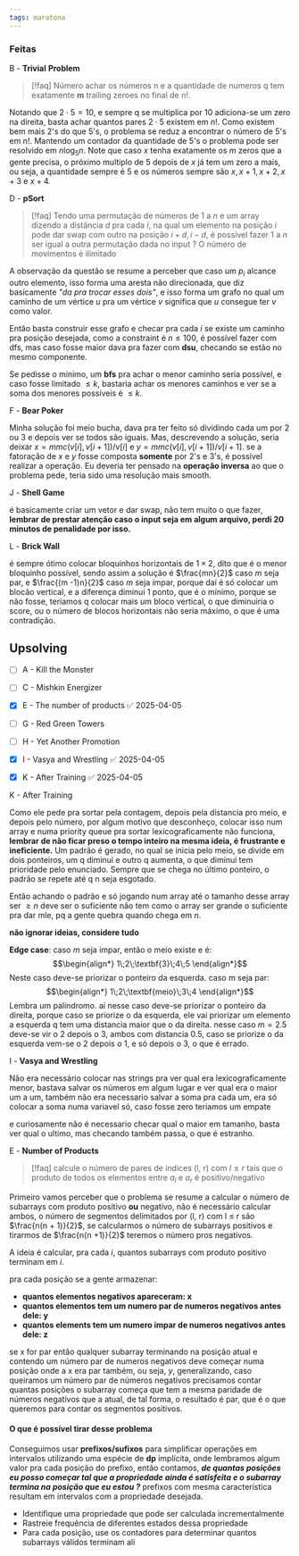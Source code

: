 ```yaml
---
tags: maratona
---
```


### Feitas

B - **Trivial** **Problem**
>[!faq] Número achar os números n e a quantidade de numeros q tem exatamente **m** trailing zeroes no final de n!.

Notando que $2\cdot 5= 10$, e sempre q se multiplica por 10 adiciona-se um zero na direita, basta achar quantos pares $2\cdot5$ existem em $n!$. Como existem bem mais 2's do que 5's, o problema se reduz a encontrar o número de 5's em n!. Mantendo um contador da quantidade de 5's o problema pode ser resolvido em $n\log_{5}n$. Note que caso $x$ tenha exatamente os $m$ zeros que a gente precisa, o próximo multiplo de 5 depois de $x$ já tem um zero a mais, ou seja, a quantidade sempre é $5$ e os números sempre são $x, x+1,x+2,x+3$ e $x+4$.

D - **pSort**
>[!faq] Tendo uma permutação de números de 1 a $n$ e um array dizendo a distância $d$ pra cada $i$, na qual um elemento na posição $i$ pode dar swap com outro na posição $i + d, i -d$, é possível fazer $1$ a $n$ ser igual a outra permutação dada no input ? O número de movimentos é ilimitado

A observação da questão se resume a perceber que caso um $p_{i}$ alcance outro elemento, isso forma uma aresta não direcionada, que diz basicamente *"da pra trocar esses dois"*, e isso forma um grafo no qual um caminho de um vértice $u$ pra um vértice $v$ significa que $u$ consegue ter $v$ como valor.

Então basta construir esse grafo e checar pra cada $i$ se existe um caminho pra posição desejada, como a constraint é $n \le 100$, é possível fazer com dfs, mas caso fosse maior dava pra fazer com **dsu**, checando se estão no mesmo componente.

Se pedisse o mínimo, um **bfs** pra achar o menor caminho seria possível, e caso fosse limitado $\le k$, bastaria achar os menores caminhos e ver se a soma dos menores possíveis é $\le k$.

F - **Bear Poker**

Minha solução foi meio bucha, dava pra ter feito só dividindo cada um por 2 ou 3 e depois ver se todos são iguais. Mas, descrevendo a solução, seria deixar $x=mmc(v[i],v[i + 1]) / v[i]$ e $y=mmc(v[i], v[i+1])/v[i + 1]$. se a fatoração de $x$ e $y$ fosse composta **somente** por 2's e 3's, é possível realizar a operação. Eu deveria ter pensado na **operação inversa** ao que o problema pede, teria sido uma resolução mais smooth.

J - **Shell Game**

é basicamente criar um vetor e dar swap, não tem muito o que fazer, **lembrar de prestar atenção caso o input seja em algum arquivo, perdi 20 minutos de penalidade por isso.** 

L - **Brick Wall**

é sempre ótimo colocar bloquinhos horizontais de $1\times2$, dito que é o menor bloquinho possível, sendo assim a solução é $\frac{mn}{2}$ caso $m$ seja par, e $\frac{(m -1)n}{2}$ caso $m$ seja ímpar, porque daí é só colocar um blocão vertical, e a diferença diminui $1$ ponto, que é o mínimo, porque se não fosse, teríamos q colocar mais um bloco vertical, o que diminuiria o score, ou o número de blocos horizontais não seria máximo, o que é uma contradição.

## Upsolving

- [ ] A - Kill the Monster
- [ ] C - Mishkin Energizer
- [x] E - The number of products ✅ 2025-04-05
- [ ] G - Red Green Towers
- [ ] H - Yet Another Promotion
- [x] I - Vasya and Wrestling ✅ 2025-04-05
- [x] K - After Training ✅ 2025-04-05


K - After Training

Como ele pede pra sortar pela contagem, depois pela distancia pro meio, e depois pelo número, por algum motivo que desconheço, colocar isso num array e numa priority queue pra sortar lexicograficamente não funciona, **lembrar de não ficar preso o tempo inteiro na mesma ideia, é frustrante e ineficiente.** Um padrão é gerado, no qual se inicia pelo meio, se divide em dois ponteiros, um q diminui e outro q aumenta, o que diminui tem prioridade pelo enunciado. Sempre que se chega no último ponteiro, o padrão se repete até q n seja esgotado.

Então achando o padrão e só jogando num array até o tamanho desse array ser $\ge n$ deve ser o suficiente não tem como o array ser grande o suficiente pra dar mle, pq a gente quebra quando chega em $n$.

**não ignorar ideias, considere tudo**

**Edge case**: caso $m$ seja impar, então o meio existe e é: $$\begin{align*}
1\;2\;\textbf{3}\;4\;5
\end{align*}$$
Neste caso deve-se priorizar o ponteiro da esquerda. caso m seja par:
$$\begin{align*}
1\;2\;\textbf{meio}\;3\;4
\end{align*}$$
Lembra um palíndromo. aí nesse caso deve-se priorizar o ponteiro da direita, porque caso se priorize o da esquerda, ele vai priorizar um elemento a esquerda q tem uma distancia maior que o da direita. nesse caso $m=2.5$ deve-se vir o $2$ depois o $3$, ambos com distancia $0.5$, caso se priorize o da esquerda vem-se o $2$ depois o $1$, e só depois o $3$, o que é errado.

I - **Vasya and Wrestling**

Não era necessário colocar nas strings pra ver qual era lexicograficamente menor, bastava salvar os números em algum lugar e ver qual era o maior um a um, também não era necessario salvar a soma pra cada um, era só colocar a soma numa variavel só, caso fosse zero teriamos um empate

e curiosamente não é necessario checar qual o maior em tamanho, basta ver qual o ultimo, mas checando também passa, o que é estranho.

E - **Number of Products**

> [!faq] calcule o número de pares de indices (l, r) com $l\le r$ tais que o produto de todos os elementos entre $a_{l}$ e $a_{r}$ é positivo/negativo

Primeiro vamos perceber que o problema se resume a calcular o número de subarrays com produto positivo **ou** negativo, não é necessário calcular ambos, o número de segmentos delimitados por (l, r) com l $\le$ r são $\frac{n(n + 1)}{2}$, se calcularmos o número de subarrays positivos e tirarmos de $\frac{n(n +1)}{2}$ teremos o número pros negativos.

A ideia é calcular, pra cada $i$, quantos subarrays com produto positivo terminam em $i$.

pra cada posição se a gente armazenar:
- **quantos elementos negativos apareceram: x**
- **quantos elementos tem um numero par de numeros negativos antes dele: y**
- **quantos elements tem um numero impar de numeros negativos antes dele: z**

se x for par então qualquer subarray terminando na posição atual e contendo um número par de numeros negativos deve começar numa posição onde a x era par também, ou seja, $y$, generalizando, caso queiramos um número par de números negativos precisamos contar quantas posições o subarray começa que tem a mesma paridade de números negativos que a atual, de tal forma, o resultado é par, que é o que queremos para contar os segmentos positivos.

#### O que é possível tirar desse problema

Conseguimos usar **prefixos/sufixos** para simplificar operações em intervalos utilizando uma espécie de **dp** implícita, onde lembramos algum valor pra cada posição do prefixo, então contamos, ***de quantas posições eu posso começar tal que a propriedade ainda é satisfeita e o subarray termina na posição que eu estou ?*** prefixos com mesma característica resultam em intervalos com a propriedade desejada.

- Identifique uma propriedade que pode ser calculada incrementalmente
- Rastreie frequência de diferentes estados dessa propriedade
- Para cada posição, use os contadores para determinar quantos subarrays válidos terminam ali